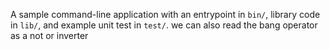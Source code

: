 A sample command-line application with an entrypoint in `bin/`, library code
in `lib/`, and example unit test in `test/`.
we can also read the bang operator as a not or inverter